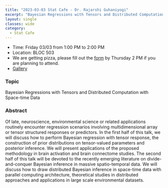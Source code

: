 ```yaml
---
title: "2023-03-03 Stat Cafe - Dr. Rajarshi Guhaniyogi"
excerpt: "Bayesian Regressions with Tensors and Distributed Computation with Space-time Data"
layout: single
classes: wide
category:
  - Stat Cafe
---
```


- Time: Friday 03/03 from 1:00 PM to 2:00 PM
- Location: BLOC 503
- We are getting pizza, please fill out the [form](https://docs.google.com/forms/d/e/1FAIpQLScZ1KdOHZSsKb9vSjBAZBaMEB9t3AHNoaIYKRdvEU2BiVTU0Q/viewform) by Thursday 2 PM if you are planning to attend.
- [Gallery](/StatCafe/2023-03-03-gallery/)

### Topic

Bayesian Regressions with Tensors and Distributed Computation with Space-time Data

### Abstract

Of late, neuroscience, environmental science or related applications routinely encounter regression scenarios involving multidimensional array or tensor structured responses or predictors. In the first half of this talk, we will discuss how to perform Bayesian regression with tensor response, the construction of prior distributions on tensor-valued parameters and posterior inference. We will present applications of the proposed methodology in brain activation and brain connectome studies. The second half of this talk will be devoted to the recently emerging literature on divide-and-conquer Bayesian inference in massive spatio-temporal data. We will discuss how to draw distributed Bayesian inference in space-time data with parallel computing architecture, theoretical studies in distributed approaches and applications in large scale environmental datasets.
